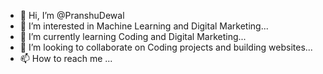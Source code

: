 - 👋 Hi, I’m @PranshuDewal
- 👀 I’m interested in Machine Learning and Digital Marketing...
- 🌱 I’m currently learning Coding and Digital Marketing...
- 💞️ I’m looking to collaborate on Coding projects and building websites...
- 📫 How to reach me ...

<!---
PranshuDewal/PranshuDewal is a ✨ special ✨ repository because its `README.md` (this file) appears on your GitHub profile.
You can click the Preview link to take a look at your changes.
--->

